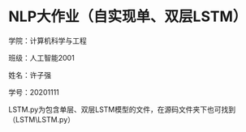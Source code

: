 # NLP大作业（自实现单、双层LSTM）
学院：计算机科学与工程

班级：人工智能2001

姓名：许子强

学号：20201111


LSTM.py为包含单层、双层LSTM模型的文件，在源码文件夹下也可找到（LSTM\LSTM.py）
